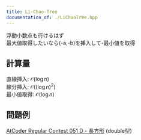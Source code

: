 ```yaml
---
title: Li-Chao-Tree
documentation_of: ./LiChaoTree.hpp
---
```

浮動小数点も行けるはず \
最大値取得したいなら(-a,-b)を挿入して-最小値を取得
## 計算量
直線挿入: $\mathcal{O}(\log n)$　\
線分挿入: $\mathcal{O}((\log n)^2)$　\
最小値取得: $\mathcal{O}(\log n)$
## 問題例
[AtCoder Regular Contest 051 D - 長方形](https://atcoder.jp/contests/arc051/tasks/arc051_d) (double型)